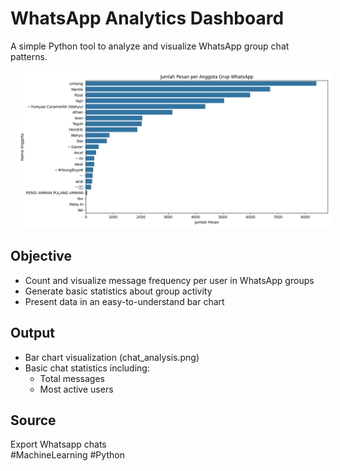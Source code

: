 # WhatsApp Analytics Dashboard
  
A simple Python tool to analyze and visualize WhatsApp group chat patterns.

<div align="center">
  <p float="left">
    <img src="chat_analysis.png" alt="Results Screen" width="777" hspace="10" />
  </p>
</div>

## Objective
- Count and visualize message frequency per user in WhatsApp groups
- Generate basic statistics about group activity
- Present data in an easy-to-understand bar chart

## Output
- Bar chart visualization (chat_analysis.png)
- Basic chat statistics including:
  - Total messages
  - Most active users 
 
## Source
Export Whatsapp chats
<br>
#MachineLearning #Python
